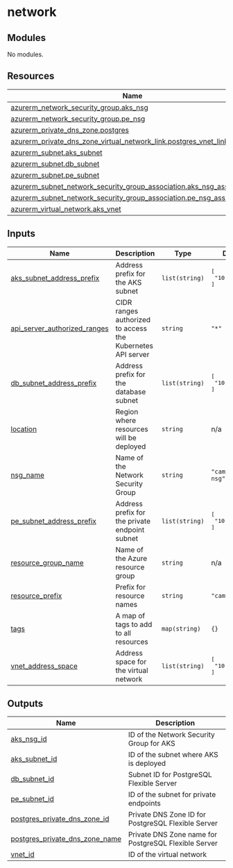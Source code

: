 # network

<!-- BEGIN_TF_DOCS -->
## Modules

No modules.
## Resources

| Name | Type |
|------|------|
| [azurerm_network_security_group.aks_nsg](https://registry.terraform.io/providers/hashicorp/azurerm/latest/docs/resources/network_security_group) | resource |
| [azurerm_network_security_group.pe_nsg](https://registry.terraform.io/providers/hashicorp/azurerm/latest/docs/resources/network_security_group) | resource |
| [azurerm_private_dns_zone.postgres](https://registry.terraform.io/providers/hashicorp/azurerm/latest/docs/resources/private_dns_zone) | resource |
| [azurerm_private_dns_zone_virtual_network_link.postgres_vnet_link](https://registry.terraform.io/providers/hashicorp/azurerm/latest/docs/resources/private_dns_zone_virtual_network_link) | resource |
| [azurerm_subnet.aks_subnet](https://registry.terraform.io/providers/hashicorp/azurerm/latest/docs/resources/subnet) | resource |
| [azurerm_subnet.db_subnet](https://registry.terraform.io/providers/hashicorp/azurerm/latest/docs/resources/subnet) | resource |
| [azurerm_subnet.pe_subnet](https://registry.terraform.io/providers/hashicorp/azurerm/latest/docs/resources/subnet) | resource |
| [azurerm_subnet_network_security_group_association.aks_nsg_association](https://registry.terraform.io/providers/hashicorp/azurerm/latest/docs/resources/subnet_network_security_group_association) | resource |
| [azurerm_subnet_network_security_group_association.pe_nsg_association](https://registry.terraform.io/providers/hashicorp/azurerm/latest/docs/resources/subnet_network_security_group_association) | resource |
| [azurerm_virtual_network.aks_vnet](https://registry.terraform.io/providers/hashicorp/azurerm/latest/docs/resources/virtual_network) | resource |
## Inputs

| Name | Description | Type | Default | Required |
|------|-------------|------|---------|:--------:|
| <a name="input_aks_subnet_address_prefix"></a> [aks\_subnet\_address\_prefix](#input\_aks\_subnet\_address\_prefix) | Address prefix for the AKS subnet | `list(string)` | <pre>[<br/>  "10.1.0.0/24"<br/>]</pre> | no |
| <a name="input_api_server_authorized_ranges"></a> [api\_server\_authorized\_ranges](#input\_api\_server\_authorized\_ranges) | CIDR ranges authorized to access the Kubernetes API server | `string` | `"*"` | no |
| <a name="input_db_subnet_address_prefix"></a> [db\_subnet\_address\_prefix](#input\_db\_subnet\_address\_prefix) | Address prefix for the database subnet | `list(string)` | <pre>[<br/>  "10.1.1.0/24"<br/>]</pre> | no |
| <a name="input_location"></a> [location](#input\_location) | Region where resources will be deployed | `string` | n/a | yes |
| <a name="input_nsg_name"></a> [nsg\_name](#input\_nsg\_name) | Name of the Network Security Group | `string` | `"camunda-aks-nsg"` | no |
| <a name="input_pe_subnet_address_prefix"></a> [pe\_subnet\_address\_prefix](#input\_pe\_subnet\_address\_prefix) | Address prefix for the private endpoint subnet | `list(string)` | <pre>[<br/>  "10.1.2.0/24"<br/>]</pre> | no |
| <a name="input_resource_group_name"></a> [resource\_group\_name](#input\_resource\_group\_name) | Name of the Azure resource group | `string` | n/a | yes |
| <a name="input_resource_prefix"></a> [resource\_prefix](#input\_resource\_prefix) | Prefix for resource names | `string` | `"camunda"` | no |
| <a name="input_tags"></a> [tags](#input\_tags) | A map of tags to add to all resources | `map(string)` | `{}` | no |
| <a name="input_vnet_address_space"></a> [vnet\_address\_space](#input\_vnet\_address\_space) | Address space for the virtual network | `list(string)` | <pre>[<br/>  "10.1.0.0/16"<br/>]</pre> | no |
## Outputs

| Name | Description |
|------|-------------|
| <a name="output_aks_nsg_id"></a> [aks\_nsg\_id](#output\_aks\_nsg\_id) | ID of the Network Security Group for AKS |
| <a name="output_aks_subnet_id"></a> [aks\_subnet\_id](#output\_aks\_subnet\_id) | ID of the subnet where AKS is deployed |
| <a name="output_db_subnet_id"></a> [db\_subnet\_id](#output\_db\_subnet\_id) | Subnet ID for PostgreSQL Flexible Server |
| <a name="output_pe_subnet_id"></a> [pe\_subnet\_id](#output\_pe\_subnet\_id) | ID of the subnet for private endpoints |
| <a name="output_postgres_private_dns_zone_id"></a> [postgres\_private\_dns\_zone\_id](#output\_postgres\_private\_dns\_zone\_id) | Private DNS Zone ID for PostgreSQL Flexible Server |
| <a name="output_postgres_private_dns_zone_name"></a> [postgres\_private\_dns\_zone\_name](#output\_postgres\_private\_dns\_zone\_name) | Private DNS Zone name for PostgreSQL Flexible Server |
| <a name="output_vnet_id"></a> [vnet\_id](#output\_vnet\_id) | ID of the virtual network |
<!-- END_TF_DOCS -->
